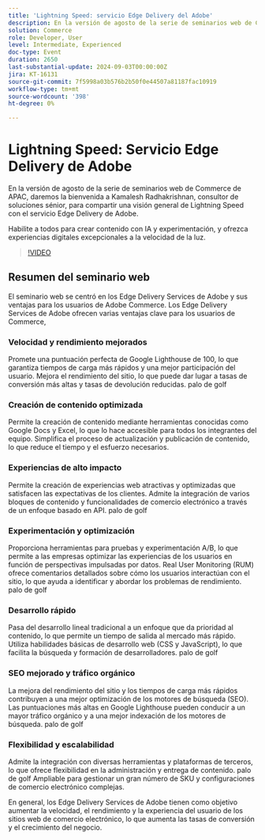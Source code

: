 ```yaml
---
title: 'Lightning Speed: servicio Edge Delivery del Adobe'
description: En la versión de agosto de la serie de seminarios web de Commerce de APAC, daremos la bienvenida a Kamalesh Radhakrishnan, consultor de soluciones sénior, para compartir una visión general de la velocidad de la luz con el servicio Edge Delivery de Adobe.Capacite a todos para crear contenido con IA y experimentación y ofrecer experiencias digitales excepcionales a la velocidad de la luz.
solution: Commerce
role: Developer, User
level: Intermediate, Experienced
doc-type: Event
duration: 2650
last-substantial-update: 2024-09-03T00:00:00Z
jira: KT-16131
source-git-commit: 7f5998a03b576b2b50f0e44507a81187fac10919
workflow-type: tm+mt
source-wordcount: '398'
ht-degree: 0%

---
```



# Lightning Speed: Servicio Edge Delivery de Adobe

En la versión de agosto de la serie de seminarios web de Commerce de APAC, daremos la bienvenida a Kamalesh Radhakrishnan, consultor de soluciones sénior, para compartir una visión general de Lightning Speed con el servicio Edge Delivery de Adobe.

Habilite a todos para crear contenido con IA y experimentación, y ofrezca experiencias digitales excepcionales a la velocidad de la luz.

>[!VIDEO](https://video.tv.adobe.com/v/3433274/?learn=on)

## Resumen del seminario web

El seminario web se centró en los Edge Delivery Services de Adobe y sus ventajas para los usuarios de Adobe Commerce. Los Edge Delivery Services de Adobe ofrecen varias ventajas clave para los usuarios de Commerce,

### Velocidad y rendimiento mejorados

Promete una puntuación perfecta de Google Lighthouse de 100, lo que garantiza tiempos de carga más rápidos y una mejor participación del usuario.
Mejora el rendimiento del sitio, lo que puede dar lugar a tasas de conversión más altas y tasas de devolución reducidas. palo de golf

### Creación de contenido optimizada

Permite la creación de contenido mediante herramientas conocidas como Google Docs y Excel, lo que lo hace accesible para todos los integrantes del equipo.
Simplifica el proceso de actualización y publicación de contenido, lo que reduce el tiempo y el esfuerzo necesarios.

### Experiencias de alto impacto

Permite la creación de experiencias web atractivas y optimizadas que satisfacen las expectativas de los clientes.
Admite la integración de varios bloques de contenido y funcionalidades de comercio electrónico a través de un enfoque basado en API. palo de golf

### Experimentación y optimización

Proporciona herramientas para pruebas y experimentación A/B, lo que permite a las empresas optimizar las experiencias de los usuarios en función de perspectivas impulsadas por datos.
Real User Monitoring (RUM) ofrece comentarios detallados sobre cómo los usuarios interactúan con el sitio, lo que ayuda a identificar y abordar los problemas de rendimiento. palo de golf

### Desarrollo rápido

Pasa del desarrollo lineal tradicional a un enfoque que da prioridad al contenido, lo que permite un tiempo de salida al mercado más rápido.
Utiliza habilidades básicas de desarrollo web (CSS y JavaScript), lo que facilita la búsqueda y formación de desarrolladores. palo de golf

### SEO mejorado y tráfico orgánico

La mejora del rendimiento del sitio y los tiempos de carga más rápidos contribuyen a una mejor optimización de los motores de búsqueda (SEO).
Las puntuaciones más altas en Google Lighthouse pueden conducir a un mayor tráfico orgánico y a una mejor indexación de los motores de búsqueda. palo de golf

### Flexibilidad y escalabilidad

Admite la integración con diversas herramientas y plataformas de terceros, lo que ofrece flexibilidad en la administración y entrega de contenido. palo de golf
Ampliable para gestionar un gran número de SKU y configuraciones de comercio electrónico complejas.

En general, los Edge Delivery Services de Adobe tienen como objetivo aumentar la velocidad, el rendimiento y la experiencia del usuario de los sitios web de comercio electrónico, lo que aumenta las tasas de conversión y el crecimiento del negocio.
